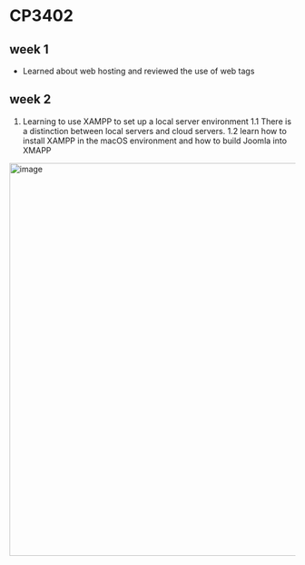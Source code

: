 #     CP3402

##    week 1
- Learned about web hosting and reviewed the use of web tags

##    week 2
1. Learning to use XAMPP to set up a local server environment
    1.1 There is a distinction between local servers and cloud servers.
    1.2 learn how to install XAMPP in the macOS environment and how to build Joomla into XMAPP
<img width="693" alt="image" src="https://github.com/lpeipei/CP3402-weekly-learning-journa/assets/29273704/dadf18b4-b8e5-4055-994b-0317404d9d66">

